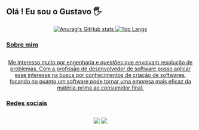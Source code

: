 ## Olá ! Eu sou o Gustavo 🖐️



<div align= "center">
  <a href="https://github.com/gustavo-campos">  
    
  ![Anurag's GitHub stats](https://github-readme-stats.vercel.app/api?username=gustavo-campos&show_icons=true&theme=transparent)
  ![Top Langs](https://github-readme-stats.vercel.app/api/top-langs/?username=gustavo-campos&&layout=compact&theme=transparent)
</div>



  ### Sobre mim
  ##
<div align= "center">
  <p>   Me interesso muito por engenharia e questões que envolvam resolução de problemas. Com a profissão de desenvolvedor de software posso aplicar esse interesse na busca por conhecimentos de criação de softwares, focando no quanto um software pode tornar uma empresa mais eficaz da matéria-prima ao consumidor final.</p>
</div>
  


### Redes sociais
##
<div align= "center">
  <a href="https://instagram.com/gustavoprog" target="_blank"><img src="https://img.shields.io/badge/-Instagram-%23E4405F?style=for-the-badge&logo=instagram&logoColor=white" target="_blank"></a>
    <a href = "mailto:contatogustavodevt@gmail.com"><img src="https://img.shields.io/badge/-Gmail-%23333?style=for-the-badge&logo=gmail&logoColor=white" target="_blank"></a>
</div>
